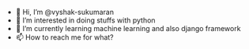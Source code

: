 - 👋 Hi, I’m @vyshak-sukumaran
- 👀 I’m interested in doing stuffs with python
- 🌱 I’m currently learning machine learning and also django framework
- 📫 How to reach me for what?

<!---
vyshak-sukumaran/vyshak-sukumaran is a ✨ special ✨ repository because its `README.md` (this file) appears on your GitHub profile.
You can click the Preview link to take a look at your changes.
--->
